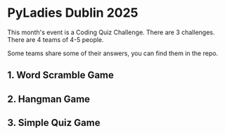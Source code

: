 # PyLadies Dublin 2025
This month's event is a Coding Quiz Challenge. There are 3 challenges.
There are 4 teams of 4-5 people.

Some teams share some of their answers, you can find them in the repo.

## 1. Word Scramble Game

## 2. Hangman Game

## 3. Simple Quiz Game
